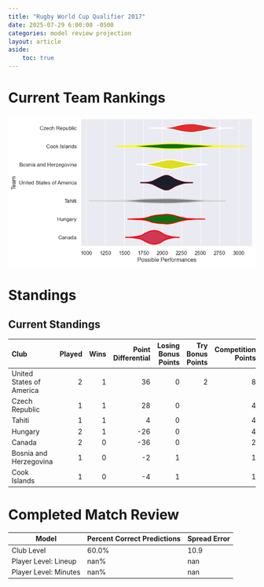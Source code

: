 ```yaml
---  
title: "Rugby World Cup Qualifier 2017"  
date: 2025-07-29 6:00:00 -0500  
categories: model review projection  
layout: article  
aside:  
    toc: true  
---
```

# Current Team Rankings


![Club Rankings](plots/rankings_Rugby_World_Cup_Qualifier_2017.png)
# Standings

## Current Standings


| Club                     |   Played |   Wins |   Point Differential |   Losing Bonus Points |   Try Bonus Points |   Competition Points |
|:-------------------------|---------:|-------:|---------------------:|----------------------:|-------------------:|---------------------:|
| United States of America |        2 |      1 |                   36 |                     0 |                  2 |                    8 |
| Czech Republic           |        1 |      1 |                   28 |                     0 |                    |                    4 |
| Tahiti                   |        1 |      1 |                    4 |                     0 |                    |                    4 |
| Hungary                  |        2 |      1 |                  -26 |                     0 |                    |                    4 |
| Canada                   |        2 |      0 |                  -36 |                     0 |                    |                    2 |
| Bosnia and Herzegovina   |        1 |      0 |                   -2 |                     1 |                    |                    1 |
| Cook Islands             |        1 |      0 |                   -4 |                     1 |                    |                    1 |



# Completed Match Review


| Model | Percent Correct Predictions | Spread Error |
| ------ | ------ | ------ |
| Club Level | 60.0% | 10.9 |
| Player Level: Lineup | nan% | nan |
| Player Level: Minutes | nan% | nan |

